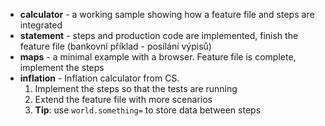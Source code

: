 - **calculator** - a working sample showing how a feature file and steps are integrated
- **statement** - steps and production code are implemented, finish the feature file (bankovní příklad - posílání výpisů)
- **maps** - a minimal example with a browser. Feature file is complete, implement the steps
- **inflation** - Inflation calculator from CS. 
  1. Implement the steps so that the tests are running
  2. Extend the feature file with more scenarios
  3. **Tip**: use `world.something=` to store data between steps


